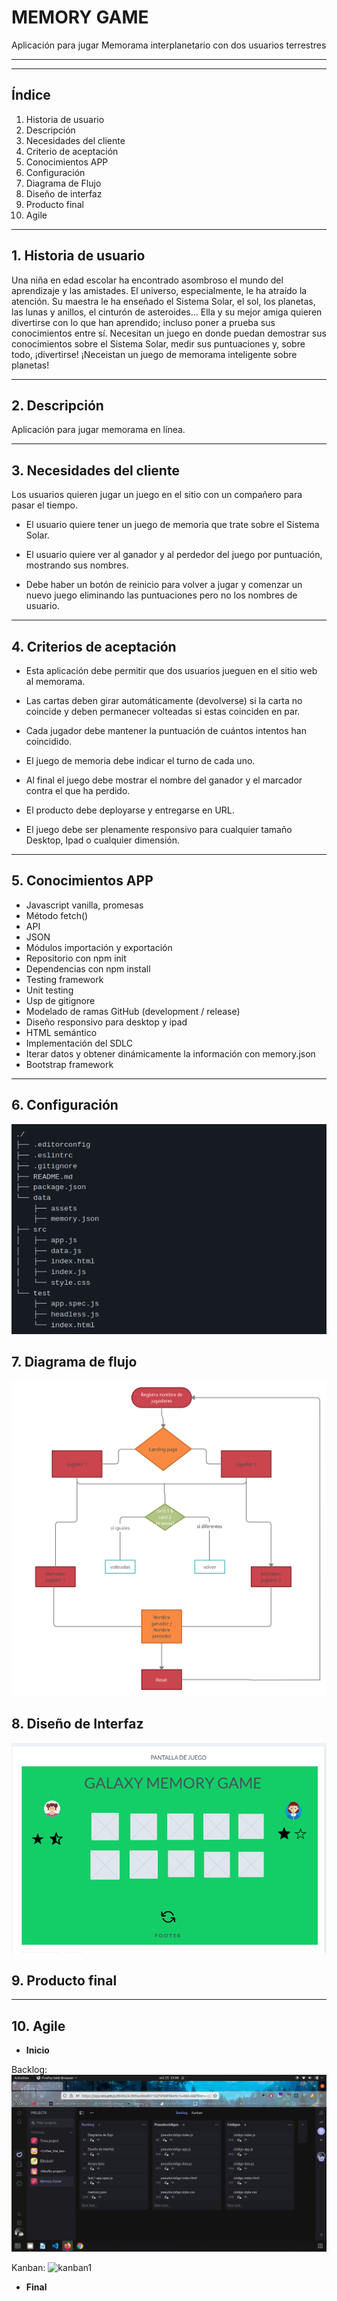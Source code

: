# MEMORY GAME

Aplicación para jugar Memorama interplanetario con dos usuarios terrestres

---

---

## **Índice**

1. Historia de usuario
2. Descripción
3. Necesidades del cliente
4. Criterio de aceptación
5. Conocimientos APP
6. Configuración
7. Diagrama de Flujo
8. Diseño de interfaz
9. Producto final
10. Agile

---

## **1. Historia de usuario**

Una niña en edad escolar ha encontrado asombroso el mundo del aprendizaje y las amistades. El universo, especialmente, le ha atraído la atención. Su maestra le ha enseñado el Sistema Solar, el sol, los planetas, las lunas y anillos, el cinturón de asteroides... Ella y su mejor amiga quieren divertirse con lo que han aprendido; incluso poner a prueba sus conocimientos entre sí. Necesitan un juego en donde puedan demostrar sus conocimientos sobre el Sistema Solar, medir sus puntuaciones y, sobre todo, ¡divertirse! ¡Neceistan un juego de memorama inteligente sobre planetas!

---

## **2. Descripción**

Aplicación para jugar memorama en línea.

---

## **3. Necesidades del cliente**

Los usuarios quieren jugar un juego en el sitio con un compañero para pasar el tiempo.

- El usuario quiere tener un juego de memoria que trate sobre el Sistema Solar.

- El usuario quiere ver al ganador y al perdedor del juego por puntuación, mostrando sus nombres.

- Debe haber un botón de reinicio para volver a jugar y comenzar un nuevo juego eliminando las puntuaciones pero no los nombres de usuario.

---

## **4. Criterios de aceptación**

- Esta aplicación debe permitir que dos usuarios jueguen en el sitio web al memorama.

- Las cartas deben girar automáticamente (devolverse) si la carta no coincide y deben permanecer volteadas si estas coinciden en par.

- Cada jugador debe mantener la puntuación de cuántos intentos han coincidido.

- El juego de memoria debe indicar el turno de cada uno.

- Al final el juego debe mostrar el nombre del ganador y el marcador contra el que ha perdido.

- El producto debe deployarse y entregarse en URL.

- El juego debe ser plenamente responsivo para cualquier tamaño Desktop, Ipad o cualquier dimensión.

---

## **5. Conocimientos APP**

- Javascript vanilla, promesas
- Método fetch()
- API
- JSON
- Módulos importación y exportación
- Repositorio con npm init
- Dependencias con npm install
- Testing framework
- Unit testing
- Usp de gitignore
- Modelado de ramas GitHub (development / release)
- Diseño responsivo para desktop y ipad
- HTML semántico
- Implementación del SDLC
- Iterar datos y obtener dinámicamente la información con memory.json
- Bootstrap framework

---

## **6. Configuración**

![Configuración](https://raw.githubusercontent.com/Elibabah/Memory-Game/release/data/assets/readme_img/config.png)

## **7. Diagrama de flujo**

![Diagrama](https://raw.githubusercontent.com/Elibabah/Memory-Game/release/data/assets/readme_img/diagrama_flujo.png)

## **8. Diseño de Interfaz**

![Maquetación](https://raw.githubusercontent.com/Elibabah/Memory-Game/release/data/assets/readme_img/maquetacion.png)

## **9. Producto final**

---

## **10. Agile**

- **Inicio**

Backlog:
![backlog1](https://raw.githubusercontent.com/Elibabah/Memory-Game/release/data/assets/readme_img/kanban1.png)

Kanban:
![kanban1]()

- **Final**
